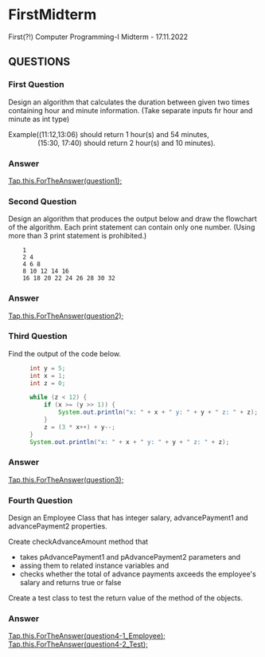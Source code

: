 # FirstMidterm
 First(?!) Computer Programming-I Midterm - 17.11.2022

## QUESTIONS

### First Question
 Design an algorithm that calculates the duration between given two times containing hour and minute information. (Take separate inputs fır hour and minute as int type)
 
 Example((11:12,13:06) should return 1 hour(s) and 54 minutes,</br>
                (15:30, 17:40) should return 2 hour(s) and 10 minutes).
                
### Answer
[Tap.this.ForTheAnswer(question1);](/src/main/java/com/blackflower/firstmidterm/FirstQuestion.java)


### Second Question
 Design an algorithm that produces the output below and draw the flowchart of the algorithm. Each print statement can contain only one number. (Using more than 3 print statement is prohibited.)
 
        1 
        2 4 
        4 6 8 
        8 10 12 14 16 
        16 18 20 22 24 26 28 30 32 
                
### Answer
[Tap.this.ForTheAnswer(question2);](/src/main/java/com/blackflower/firstmidterm/SecondQuestion.java)

### Third Question
 Find the output of the code below.
 
  ```java
        int y = 5;
        int x = 1;
        int z = 0;

        while (z < 12) {
            if (x >= (y >> 1)) {
                System.out.println("x: " + x + " y: " + y + " z: " + z);
            }
            z = (3 * x++) + y--;
        }
        System.out.println("x: " + x + " y: " + y + " z: " + z);
  ```
                
### Answer
[Tap.this.ForTheAnswer(question3);](/src/main/java/com/blackflower/firstmidterm/ThirdQuestion.java)

### Fourth Question
 Design an Employee Class that has integer salary, advancePayment1 and advancePayment2 properties.
 
 Create checkAdvanceAmount method that
 - takes pAdvancePayment1 and pAdvancePayment2 parameters and
 - assing them to related instance variables and
 - checks whether the total of advance payments axceeds the employee's salary and returns true or false
 
 Create a test class to test the return value of the method of the objects.
 
                
### Answer
[Tap.this.ForTheAnswer(question4-1_Employee);](/src/main/java/com/blackflower/firstmidterm/Employee.java)
[Tap.this.ForTheAnswer(question4-2_Test);](/src/main/java/com/blackflower/firstmidterm/Test.java)



